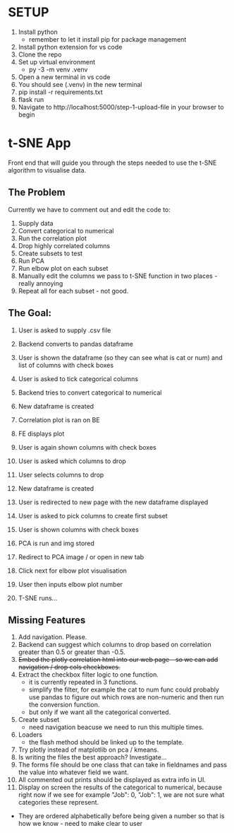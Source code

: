 # SETUP
1. Install python
    - remember to let it install pip for package management
2. Install python extension for vs code
3. Clone the repo
4. Set up virtual environment
    - py -3 -m venv .venv
5. Open a new terminal in vs code
6. You should see (.venv) in the new terminal
7. pip install -r requirements.txt
8. flask run
9. Navigate to http://localhost:5000/step-1-upload-file in your browser to begin



# t-SNE App

Front end that will guide you through the steps needed to use the t-SNE algorithm to visualise data.

## The Problem

Currently we have to comment out and edit the code to:

1. Supply data
2. Convert categorical to numerical
3. Run the correlation plot
4. Drop highly correlated columns
5. Create subsets to test
6. Run PCA
7. Run elbow plot on each subset
8. Manually edit the columns we pass to t-SNE function in two places - really annoying
9. Repeat all for each subset - not good.

## The Goal:

1. User is asked to supply .csv file
2. Backend converts to pandas dataframe
3. User is shown the dataframe (so they can see what is cat or num) and list of columns with check boxes
4. User is asked to tick categorical columns
5. Backend tries to convert categorical to numerical
6. New dataframe is created

7. Correlation plot is ran on BE
8. FE displays plot

9. User is again shown columns with check boxes
10. User is asked which columns to drop

11. User selects columns to drop
12. New dataframe is created

13. User is redirected to new page with the new dataframe displayed

14. User is asked to pick columns to create first subset
15. User is shown columns with check boxes

16. PCA is run and img stored
17. Redirect to PCA image / or open in new tab

18. Click next for elbow plot visualisation

19. User then inputs elbow plot number

20. T-SNE runs...

## Missing Features

1. Add navigation. Please.
2. Backend can suggest which columns to drop based on correlation greater than 0.5 or greater than -0.5.
3. ~~Embed the plotly correlation html into our web page - so we can add navigation / drop cols checkboxes.~~
4. Extract the checkbox filter logic to one function.
   - it is currently repeated in 3 functions.
   - simplify the filter, for example the cat to num func could probably use pandas to figure out which rows are non-numeric and then run the conversion function.
   - but only if we want all the categorical converted.
5. Create subset
   - need navigation beacuse we need to run this multiple times.
6. Loaders
   - the flash method should be linked up to the template.
7. Try plotly instead of matplotlib on pca / kmeans.
8. Is writing the files the best approach? Investigate...
9. The forms file should be one class that can take in fieldnames and pass the value into whatever field we want.
10. All commented out prints should be displayed as extra info in UI.
11. Display on screen the results of the categorical to numerical, because right now if we see for example "Job": 0, "Job": 1, we are not sure what categories these represent.

- They are ordered alphabetically before being given a number so that is how we know - need to make clear to user
